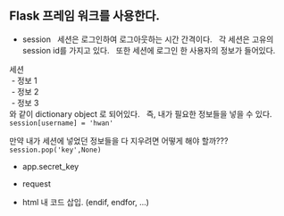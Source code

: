 ## Flask 프레임 워크를 사용한다.


- session  
세션은 로그인하여 로그아웃하는 시간 간격이다.  
각 세션은 고유의 session id를 가지고 있다.  
또한 세션에 로그인 한 사용자의 정보가 들어있다.  

세션  
  - 정보 1  
  - 정보 2  
  - 정보 3  
 와 같이 dictionary object 로 되어있다.  
즉, 내가 필요한 정보들을 넣을 수 있다.  
`session[username] = 'hwan'`  

만약 내가 세션에 넣었던 정보들을 다 지우려면 어떻게 해야 할까???  
`session.pop('key',None)`  






- app.secret_key  

- request

- html 내 코드 삽입. (endif, endfor, ...) 


